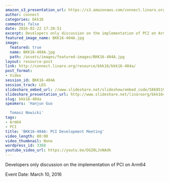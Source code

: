 ```yaml
---
amazon_s3_presentation_url: https://s3.amazonaws.com/connect.linaro.org/bkk16/Presentations/Thursday/BKK16-404A.pdf
author: connect
categories: bkk16
comments: false
date: 2016-02-22 17:20:51
excerpt: Developers only discussion on the implementation of PCI on Arm64
featured_image_name: BKK16-404A.jpg
image:
  featured: true
  name: BKK16-404A.jpg
  path: /assets/images/featured-images/BKK16-404A.jpg
layout: resource-post
link: http://connect.linaro.org/resource/bkk16/bkk16-404a/
post_format:
- Video
session_id: BKK16-404A
session_track: LEG
slideshare_embed_url: //www.slideshare.net/slideshow/embed_code/58685196
slideshare_presentation_url: http://www.slideshare.net/linaroorg/bkk16404a-pci-development-meeting
slug: bkk16-404a
speakers: 'Hanjun Guo

  Tomasz Nowicki'
tags:
- Arm64
- PCI
title: 'BKK16-404A: PCI Development Meeting'
video_length: 00:00
video_thumbnail: None
wordpress_id: 3368
youtube_video_url: https://youtu.be/DGZ0LJnNAdk
---
```


Developers only discussion on the implementation of PCI on Arm64

Event Date: March 10, 2016